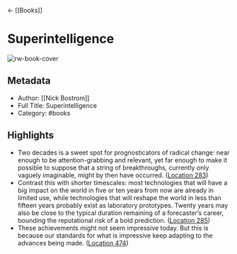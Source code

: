 ← [[Books]]


# Superintelligence
![rw-book-cover](https://images-na.ssl-images-amazon.com/images/I/51mBTpekidL._SL200_.jpg)

## Metadata
- Author: [[Nick Bostrom]]
- Full Title: Superintelligence
- Category: #books

## Highlights
- Two decades is a sweet spot for prognosticators of radical change: near enough to be attention-grabbing and relevant, yet far enough to make it possible to suppose that a string of breakthroughs, currently only vaguely imaginable, might by then have occurred. ([Location 283](https://readwise.io/to_kindle?action=open&asin=B00LOOCGB2&location=283))
- Contrast this with shorter timescales: most technologies that will have a big impact on the world in five or ten years from now are already in limited use, while technologies that will reshape the world in less than fifteen years probably exist as laboratory prototypes. Twenty years may also be close to the typical duration remaining of a forecaster’s career, bounding the reputational risk of a bold prediction. ([Location 285](https://readwise.io/to_kindle?action=open&asin=B00LOOCGB2&location=285))
- These achievements might not seem impressive today. But this is because our standards for what is impressive keep adapting to the advances being made. ([Location 474](https://readwise.io/to_kindle?action=open&asin=B00LOOCGB2&location=474))
